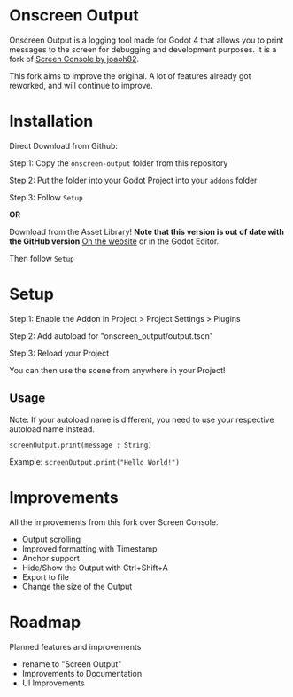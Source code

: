 # Onscreen Output
Onscreen Output is a logging tool made for Godot 4 that allows you to print messages to the screen for debugging and development purposes.
It is a fork of [Screen Console by joaoh82](https://github.com/joaoh82/screen_console).

This fork aims to improve the original. A lot of features already got reworked, and will
continue to improve.

# Installation
Direct Download from Github:

Step 1: Copy the `onscreen-output` folder from this repository

Step 2: Put the folder into your Godot Project into your `addons` folder

Step 3: Follow `Setup`

**OR**

Download from the Asset Library! **Note that this version is out of date with the GitHub version**
[On the website](https://godotengine.org/asset-library/asset/2244) or in the Godot Editor.

Then follow `Setup`

# Setup

Step 1: Enable the Addon in Project > Project Settings > Plugins

Step 2: Add autoload for "onscreen_output/output.tscn"

Step 3: Reload your Project

You can then use the scene from anywhere in your Project!

## Usage

Note: If your autoload name is different, you need to use your respective autoload name instead.

`screenOutput.print(message : String)`

Example:
`screenOutput.print("Hello World!")`

# Improvements
All the improvements from this fork over Screen Console.

- Output scrolling
- Improved formatting with Timestamp
- Anchor support
- Hide/Show the Output with Ctrl+Shift+A
- Export to file
- Change the size of the Output

# Roadmap
Planned features and improvements

- rename to "Screen Output"
- Improvements to Documentation
- UI Improvements

